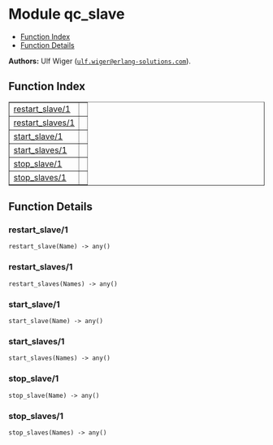 

# Module qc_slave #
* [Function Index](#index)
* [Function Details](#functions)

__Authors:__ Ulf Wiger ([`ulf.wiger@erlang-solutions.com`](mailto:ulf.wiger@erlang-solutions.com)).
<a name="index"></a>

## Function Index ##


<table width="100%" border="1" cellspacing="0" cellpadding="2" summary="function index"><tr><td valign="top"><a href="#restart_slave-1">restart_slave/1</a></td><td></td></tr><tr><td valign="top"><a href="#restart_slaves-1">restart_slaves/1</a></td><td></td></tr><tr><td valign="top"><a href="#start_slave-1">start_slave/1</a></td><td></td></tr><tr><td valign="top"><a href="#start_slaves-1">start_slaves/1</a></td><td></td></tr><tr><td valign="top"><a href="#stop_slave-1">stop_slave/1</a></td><td></td></tr><tr><td valign="top"><a href="#stop_slaves-1">stop_slaves/1</a></td><td></td></tr></table>


<a name="functions"></a>

## Function Details ##

<a name="restart_slave-1"></a>

### restart_slave/1 ###

`restart_slave(Name) -> any()`


<a name="restart_slaves-1"></a>

### restart_slaves/1 ###

`restart_slaves(Names) -> any()`


<a name="start_slave-1"></a>

### start_slave/1 ###

`start_slave(Name) -> any()`


<a name="start_slaves-1"></a>

### start_slaves/1 ###

`start_slaves(Names) -> any()`


<a name="stop_slave-1"></a>

### stop_slave/1 ###

`stop_slave(Name) -> any()`


<a name="stop_slaves-1"></a>

### stop_slaves/1 ###

`stop_slaves(Names) -> any()`


